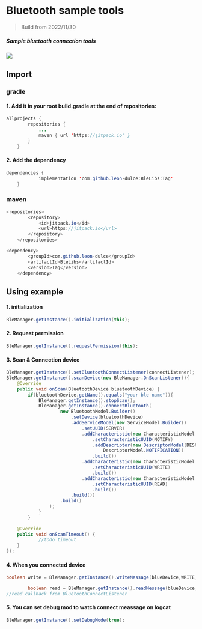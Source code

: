 # Bluetooth sample tools

> Build from 2022/11/30

##### Sample bluetooth connection tools
[![](https://jitpack.io/v/leon-dulce/BleLibs.svg)](https://jitpack.io/#leon-dulce/BleLibs)

## Import
### gradle
#### 1. Add it in your root build.gradle at the end of repositories:

```java
allprojects {
		repositories {
			...
			maven { url 'https://jitpack.io' }
		}
	}
```
#### 2. Add the dependency

```java
dependencies {
	        implementation 'com.github.leon-dulce:BleLibs:Tag'
	}
```
### maven
```java
<repositories>
		<repository>
		    <id>jitpack.io</id>
		    <url>https://jitpack.io</url>
		</repository>
	</repositories>
```
```java
<dependency>
	    <groupId>com.github.leon-dulce</groupId>
	    <artifactId>BleLibs</artifactId>
	    <version>Tag</version>
	</dependency>
```

## Using example

#### 1. initialization
```java
BleManager.getInstance().initialization(this);

```
#### 2. Request permission
```java
BleManager.getInstance().requestPermission(this);

```
#### 3. Scan & Connection  device
```java
BleManager.getInstance().setBluetoothConnectListener(connectListener);
BleManager.getInstance().scanDevice(new BleManager.OnScanListener(){
    @Override
    public void onScan(BluetoothDevice bluetoothDevice) {
        if(bluetoothDevice.getName().equals("your ble name")){
            BleManager.getInstance().stopScan();
            BleManager.getInstance().connectBluetooth(
                    new BluetoothModel.Builder()
                        .setDevice(bluetoothDevice)
                        .addServiceModel(new ServiceModel.Builder()
                            .setUUID(SERVER)
                            .addCharacteristic(new CharacteristicModel.Builder()
                                .setCharacteristicUUID(NOTIFY)
                                .addDescriptor(new DescriptorModel(DESCRIPTOR,
                                    DescriptorModel.NOTIFICATION))
                                .build())
                            .addCharacteristic(new CharacteristicModel.Builder()
                                .setCharacteristicUUID(WRITE)
                                .build())
                            .addCharacteristic(new CharacteristicModel.Builder()
                                .setCharacteristicUUID(READ)
                                .build())
                        .build())
                    .build()
                );
            }
        }
    
    @Override
    public void onScanTimeout() {
            //todo timeout
    }
});
```

#### 4. When you connected device
```java
boolean write = BleManager.getInstance().writeMessage(blueDevice,WRITE_UUID,"3345678"); //write meassage to your characteristic

        boolean read = BleManager.getInstance().readMessage(blueDevice,READ_UUID);
//read callback from BluetoothConnectListener

```


#### 5. You can set debug mod to watch connect meassage on logcat
```java
BleManager.getInstance().setDebugMode(true);

```
